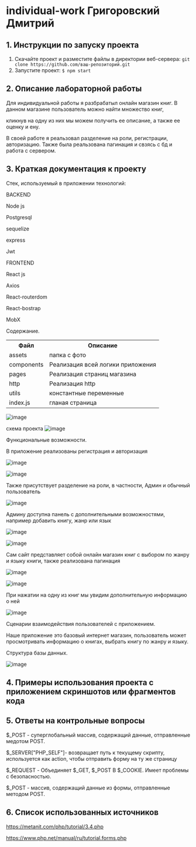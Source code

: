 # individual-work Григоровский Дмитрий
## 1. Инструкции по запуску проекта
1. Скачайте проект и разместите файлы в директории веб-сервера:
`git clone https://github.com/ваш-репозиторий.git`
2. Запустите проект:
   `$ npm start`

   
## 2. Описание лабораторной работы   

Для индивидуальной работы я разбрабатыл онлайн магазин книг. В данном магазине пользователь можно найти множество книг,

кликнув на одну из них мы можем получить ее описание, а также ее оценку и ену.

В своей работе я реальзовал разделение на роли, регистрации, авторизацию. Также была реальзована пагинация и свзясь с бд и работа с сервером.   

## 3. Краткая документация к проекту 

Стек, используемый в приложении технологий:

BACKEND                

Node js  

Postgresql 

sequelize 

express 

Jwt

FRONTEND

 React js   
 
Axios

 React-routerdom 
 
React-bostrap

 MobX

Содержание.

<table>
    <tr>
        <th>Файл</th>
        <th>Описание</th>
    </tr>
    <tr>
        <td>assets</td>
        <td>папка с фото</td>
    </tr>
    <tr>
       <td>components</td>
      <td>Реализация всей логики приложения</td>
    </tr>
     <tr>
          <td>pages</td>
      <td>Реализация страниц магазина </td>
    </tr>
   <tr>
          <td>http</td>
      <td>Реализация http</td>
    </tr>
  <tr>
        <td>utils</td>
        <td>константные переменные </td>
    </tr>
  <tr>
        <td>index.js</td>
        <td>гланая страница</td>
    </tr>
</table>

![image](https://github.com/user-attachments/assets/283c2514-819e-4636-9e37-4620a76043b2)

схема проекта
![image](https://github.com/user-attachments/assets/665a268f-10b3-4ef9-82c3-dfa095f567a6)

Функциональные возможности.

В приложение реализованы регистрация и авторизация

![image](https://github.com/user-attachments/assets/2b57b05b-ead3-4b57-83a9-7fe32ffe4a40)

![image](https://github.com/user-attachments/assets/5b4e67aa-5195-4405-8357-363133b4b378)

Также присутствует разделение на роли, в частности, Админ и обычный пользователь

![image](https://github.com/user-attachments/assets/d7b40e70-d4b4-46e3-9f39-8fb0af914080)

Админу доступна панель с дополнительными возможностями, например добавить книгу, жанр или язык

![image](https://github.com/user-attachments/assets/45d785e6-ba9b-485f-bd1b-34962c0ef235)

![image](https://github.com/user-attachments/assets/8c55f604-fb30-407f-b877-c8389bedda60)

Сам сайт представляет собой онлайн магазин книг с выбором по жанру и языку книги, также реализована пагинация  

![image](https://github.com/user-attachments/assets/fbd2922c-e8c2-4936-aa4a-b30aece44f29)

![image](https://github.com/user-attachments/assets/c6de746b-594c-4887-8e17-bf3e9d406366)

При нажатии на одну из книг мы увидим дополнительную информацию о ней 

![image](https://github.com/user-attachments/assets/bdcb5635-2c20-486a-94ee-b748469e4f98)

Сценарии взаимодействия пользователей с приложением.

Наше приложение это базовый интернет магазин, пользователь может просмотривать информацию о книгах, выбрать книгу по жанру и языку.

Структура базы данных.

![image](https://github.com/user-attachments/assets/f768efcc-b363-42f5-8300-9bb6aff0da91)



## 4. Примеры использования проекта с приложением скриншотов или фрагментов кода



## 5. Ответы на контрольные вопросы

$_POST - суперглобальный массив, содержащий данные, отправленные медотом POST.

$_SERVER["PHP_SELF"]- возвращает путь к текущему скрипту, используется как action, чтобы отправить форму на ту же страницу

$_REQUEST - Объединяет $_GET, $_POST B $_COOKIE. Имеет проблемы с безопасностью.

$_POST - массив, содержащий данные из формы, отправленные методом POST.

## 6. Список использованных источников

https://metanit.com/php/tutorial/3.4.php

https://www.php.net/manual/ru/tutorial.forms.php



